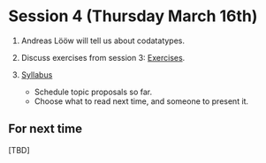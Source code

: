 # Session 4 (Thursday March 16th)

1. Andreas Lööw will tell us about codatatypes. 

2. Discuss exercises from session 3:
   [Exercises](/exercises/3/).
    
3. [Syllabus](/syllabus.md)

   - Schedule topic proposals so far.
   - Choose what to read next time, and someone to present it.

## For next time

[TBD]

